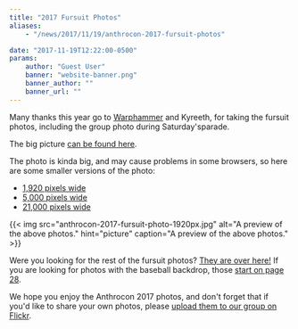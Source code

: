```yaml
---
title: "2017 Fursuit Photos"
aliases:
    - "/news/2017/11/19/anthrocon-2017-fursuit-photos"

date: "2017-11-19T12:22:00-0500"
params:
    author: "Guest User"
    banner: "website-banner.png"
    banner_author: ""
    banner_url: ""
---
```


Many thanks this year go to [Warphammer](https://twitter.com/broadwing) and Kyreeth, for taking the fursuit photos, including the group photo during Saturday'sparade.

The big picture [can be found here](http://www.dragonscales.com/gallery/displayimage.php?album=79&pid=48591).

The photo is kinda big, and may cause problems in some browsers, so here are some smaller versions of the photo:

- [1,920 pixels wide](/s/anthrocon-2017-fursuit-photo-1920px.jpg)
- [5,000 pixels wide](/s/anthrocon-2017-fursuit-photo-5k.jpg)
- [21,000 pixels wide](/s/anthrocon-2017-fursuit-photo-21k.jpg)

{{< img src="anthrocon-2017-fursuit-photo-1920px.jpg" alt="A preview of the above photos." hint="picture" caption="A preview of the above photos." >}}

Were you looking for the rest of the fursuit photos? [They are over here!](http://www.dragonscales.com/gallery/thumbnails.php?album=78) If you are looking for photos with the baseball backdrop, those [start on page 28](http://www.dragonscales.com/gallery/thumbnails.php?album=78&page=28).

We hope you enjoy the Anthrocon 2017 photos, and don't forget that if you'd like to share your own photos, please [upload them to our group on Flickr](https://www.flickr.com/groups/anthrocon/).
